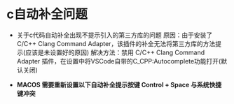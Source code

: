 # c自动补全问题

+ 关于c代码自动补全出现不提示引入的第三方库的问题
原因：由于安装了 C/C++ Clang Command Adapter，该插件的补全无法将第三方库的方法提示(应该是未设置好的原因)
解决方法：禁用 C/C++ Clang Command Adapter 插件，在设置中将VSCode自带的C_CPP:Autocomplete功能打开(默认关闭)

+ **MACOS 需要重新设置以下自动补全提示按键 Control + Space 与系统快捷键冲突**
